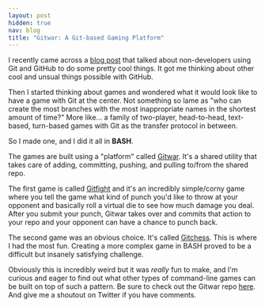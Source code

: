 ```yaml
---
layout: post
hidden: true
nav: blog
title: "Gitwar: A Git-based Gaming Platform"
---
```


I recently came across a [blog
post](https://github.com/blog/1499-the-revolution-will-be-forked) that talked about non-developers using Git and GitHub to
do some pretty cool things. It got me thinking about other cool and unsual
things possible with GitHub.

Then I started thinking about games and wondered what it would look like
to have a game with Git at the center. Not something so lame as "who can
create the most branches with the most inappropriate names in the
shortest amount of time?" More like... a family of two-player,
head-to-head, text-based, turn-based games with Git as the transfer
protocol in between.

So I made one, and I did it all in **BASH**.

The games are built using a "platform" called
[Gitwar](http://github.com/gitwar/gitwar). It's a shared
utility that takes care of adding, committing, pushing, and pulling
to/from the shared repo.

The first game is called
[Gitfight](http://github.com/gitwar/gitwar/tree/master/gitfight) and it's an incredibly simple/corny game where
you tell the game what kind of punch you'd like to throw at your
opponent and basically roll a virtual die to see how much damage you
deal. After you submit your punch, Gitwar takes over and commits that
action to your repo and your opponent can have a chance to punch back.

The second game was an obvious choice. It's called
[Gitchess](http://github.com/gitwar/gitwar/tree/master/gitchess). This is
where I had the most fun. Creating a more complex game in BASH proved to
be a difficult but insanely satisfying challenge.

Obviously this is incredibly weird but it was _really_ fun to make, and
I'm curious and eager to find out what other types of command-line
games can be built on top of such a pattern. Be sure to check out the
Gitwar repo [here](http://github.com/gitwar/gitwar). And give me a shoutout on
Twitter if you have comments.
